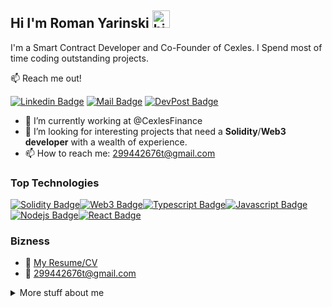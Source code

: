 ## Hi I'm Roman Yarinski <img src="https://user-images.githubusercontent.com/1303154/88677602-1635ba80-d120-11ea-84d8-d263ba5fc3c0.gif" width="28px" height="28px" alt="hi">

I'm a Smart Contract Developer and Co-Founder of Cexles. I Spend most of time coding outstanding projects.

📫 Reach me out!

[![Linkedin Badge](https://img.shields.io/badge/-Roman_Yarinski-0e76a8?style=flat&labelColor=0e76a8&logo=linkedin&logoColor=white)](https://www.linkedin.com/in/roman-yarinski/) [![Mail Badge](https://img.shields.io/badge/-299442676t@gmail.com-c0392b?style=flat&labelColor=c0392b&logo=gmail&logoColor=white)](mailto:299442676t@gmail.com) [![DevPost Badge](https://img.shields.io/badge/-RomanYarynski-e84393?style=flat&labelColor=e84393&logo=devpost)](https://devpost.com/Roman-Yarinski)

- 🔭 I’m currently working at @CexlesFinance
- 🤔 I’m looking for interesting projects that need a **Solidity**/**Web3 developer** with a wealth of experience.
- 📫 How to reach me: 299442676t@gmail.com

### Top Technologies

[![Solidity Badge](https://img.shields.io/badge/-Solidity-grey?style=for-the-badge&logo=solidity&logoColor=61DBFB)](#)[![Web3 Badge](https://img.shields.io/badge/-web3-F16822?style=for-the-badge&labelColor=black&logo=web3.js&logoColor=#F16822)](#)[![Typescript Badge](https://img.shields.io/badge/-Typescript-007acc?style=for-the-badge&labelColor=black&logo=typescript&logoColor=007acc)](#)[![Javascript Badge](https://img.shields.io/badge/-Javascript-F0DB4F?style=for-the-badge&labelColor=black&logo=javascript&logoColor=F0DB4F)](#)[![Nodejs Badge](https://img.shields.io/badge/-Nodejs-3C873A?style=for-the-badge&labelColor=black&logo=node.js&logoColor=3C873A)](#)[![React Badge](https://img.shields.io/badge/-React-61DBFB?style=for-the-badge&labelColor=black&logo=react&logoColor=61DBFB)](#)

### Bizness

- :paperclip: [My Resume/CV](https://github.com/Roman-Yarinski/Roman-Yarinski/blob/master/resumes/Roman_Yarinski_CV.pdf)
- :email: 299442676t@gmail.com

<details>
<summary>
  More stuff about me
</summary>

<br >

**3 years experience** in the development of smart contracts. Development of **DEFI** projects and the **DApp**.
Experience in **large companies**, **startups** and **freelancing**.

- Strong knowledge of BlockChain technologies;
- Solidity;
- Development of smart contracts. Development of DEFI projects and DApp. Creation of ERC20, ERC721(NFT) tokens and infrastructure for them. Working with the Ethereum, BSC & Poligon blockchain. Experience with UniSwap(PancakeSwap), ChainLink, Bridge, OpenSea, Betting, Staking/Farming.
- Marketplaces: Seaport, Rarible, Element, 0xProtocol, SudoSwap.
- Smart contract manual/auto audit with analyzers like slither.
- HardHad, Truffle, Slither, Test Coverage;
- Experience in working with GIT in a team;
- Knowledge of NodeJS, Express;
- Development experience on the ReactJS;
- Testing applications using Chai & Mocha libraries;
- Experience in organizing a team development process using Trello, Odoo, Jira, Notion;
- Mentoring and training of new specialists;
- Working with technical architecture of the project including decomposition, estimation and assignment of tasks;
- Control of project tasks delivery on time;
- Interviewing of potential employees.
